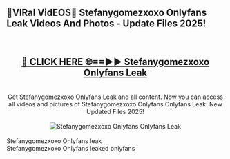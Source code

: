 <h2>🔴VIRal VidEOS🔴 Stefanygomezxoxo Onlyfans Leak Videos And Photos - Update Files 2025!</h2>
<br>
<div align="center">
<h2><a href="https://213.232.235.80/live/video.php?q=stefanygomezxoxo-onlyfans" rel="nofollow">🔴 CLICK HERE 🌐==►► Stefanygomezxoxo Onlyfans Leak</a></h2>
<br>
Get Stefanygomezxoxo Onlyfans Leak and all content. Now you can access all videos and pictures of Stefanygomezxoxo Onlyfans Onlyfans Leak. New Updated Files 2025!
<br>
<br>
<a href="https://213.232.235.80/live/video.php?q=stefanygomezxoxo-onlyfans" rel="nofollow" data-target="animated-image.originalLink"><img src="https://i.imgur.com/dJHk4Zq.gif" alt="Stefanygomezxoxo Onlyfans Onlyfans Leak" style="max-width: 100%; display: inline-block;" data-target="animated-image.originalImage"></a>
</div>
<br>
Stefanygomezxoxo Onlyfans leak<br>
Stefanygomezxoxo Onlyfans leaked onlyfans